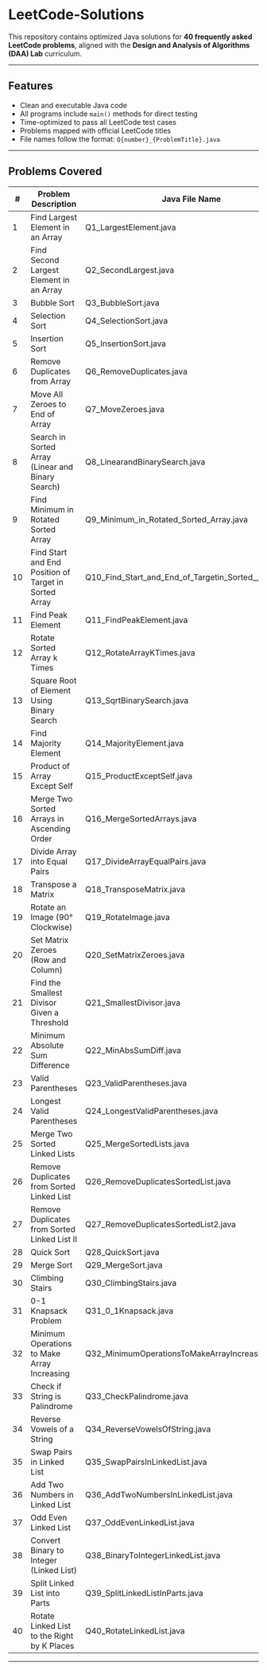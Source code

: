 # LeetCode-Solutions


This repository contains optimized Java solutions for **40 frequently asked LeetCode problems**, aligned with the **Design and Analysis of Algorithms (DAA) Lab** curriculum.

---

## Features

- Clean and executable Java code
- All programs include `main()` methods for direct testing
- Time-optimized to pass all LeetCode test cases
- Problems mapped with official LeetCode titles
- File names follow the format: `Q{number}_{ProblemTitle}.java`

---

##  Problems Covered

| #   | Problem Description                                                              | Java File Name                                      |
|-----|----------------------------------------------------------------------------------|-----------------------------------------------------|
| 1   | Find Largest Element in an Array                                                | Q1_LargestElement.java                              |
| 2   | Find Second Largest Element in an Array                                         | Q2_SecondLargest.java                               |
| 3   | Bubble Sort                                                                     | Q3_BubbleSort.java                                  |
| 4   | Selection Sort                                                                  | Q4_SelectionSort.java                               |
| 5   | Insertion Sort                                                                  | Q5_InsertionSort.java                               |
| 6   | Remove Duplicates from Array                                                    | Q6_RemoveDuplicates.java                            |
| 7   | Move All Zeroes to End of Array                                                 | Q7_MoveZeroes.java                                  |
| 8   | Search in Sorted Array (Linear and Binary Search)                               | Q8_LinearandBinarySearch.java                       |
| 9   | Find Minimum in Rotated Sorted Array                                            | Q9_Minimum_in_Rotated_Sorted_Array.java            |
| 10  | Find Start and End Position of Target in Sorted Array                           | Q10_Find_Start_and_End_of_Targetin_Sorted__Array.java |
| 11  | Find Peak Element                                                               | Q11_FindPeakElement.java                            |
| 12  | Rotate Sorted Array k Times                                                     | Q12_RotateArrayKTimes.java                          |
| 13  | Square Root of Element Using Binary Search                                      | Q13_SqrtBinarySearch.java                           |
| 14  | Find Majority Element                                                           | Q14_MajorityElement.java                            |
| 15  | Product of Array Except Self                                                    | Q15_ProductExceptSelf.java                          |
| 16  | Merge Two Sorted Arrays in Ascending Order                                      | Q16_MergeSortedArrays.java                          |
| 17  | Divide Array into Equal Pairs                                                   | Q17_DivideArrayEqualPairs.java                      |
| 18  | Transpose a Matrix                                                              | Q18_TransposeMatrix.java                            |
| 19  | Rotate an Image (90° Clockwise)                                                 | Q19_RotateImage.java                                |
| 20  | Set Matrix Zeroes (Row and Column)                                              | Q20_SetMatrixZeroes.java                            |
| 21  | Find the Smallest Divisor Given a Threshold                                     | Q21_SmallestDivisor.java                            |
| 22  | Minimum Absolute Sum Difference                                                 | Q22_MinAbsSumDiff.java                              |
| 23  | Valid Parentheses                                                               | Q23_ValidParentheses.java                           |
| 24  | Longest Valid Parentheses                                                       | Q24_LongestValidParentheses.java                    |
| 25  | Merge Two Sorted Linked Lists                                                   | Q25_MergeSortedLists.java                           |
| 26  | Remove Duplicates from Sorted Linked List                                       | Q26_RemoveDuplicatesSortedList.java                 |
| 27  | Remove Duplicates from Sorted Linked List II                                    | Q27_RemoveDuplicatesSortedList2.java                |
| 28  | Quick Sort                                                                      | Q28_QuickSort.java                                  |
| 29  | Merge Sort                                                                      | Q29_MergeSort.java                                  |
| 30  | Climbing Stairs                                                                 | Q30_ClimbingStairs.java                             |
| 31  | 0-1 Knapsack Problem                                                            | Q31_0_1Knapsack.java                                |
| 32  | Minimum Operations to Make Array Increasing                                     | Q32_MinimumOperationsToMakeArrayIncreasing.java     |
| 33  | Check if String is Palindrome                                                   | Q33_CheckPalindrome.java                            |
| 34  | Reverse Vowels of a String                                                      | Q34_ReverseVowelsOfString.java                      |
| 35  | Swap Pairs in Linked List                                                       | Q35_SwapPairsInLinkedList.java                      |
| 36  | Add Two Numbers in Linked List                                                  | Q36_AddTwoNumbersInLinkedList.java                  |
| 37  | Odd Even Linked List                                                            | Q37_OddEvenLinkedList.java                          |
| 38  | Convert Binary to Integer (Linked List)                                         | Q38_BinaryToIntegerLinkedList.java                  |
| 39  | Split Linked List into Parts                                                    | Q39_SplitLinkedListInParts.java                     |
| 40  | Rotate Linked List to the Right by K Places                                     | Q40_RotateLinkedList.java                           |

---

